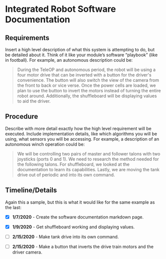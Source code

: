 # Integrated Robot Software Documentation

## Requirements
Insert a high level description of what this system is attempting to do, but be detailed about it. Think of it like your module’s software “playbook” (like in football). For example, an autonomous description could be:

> During the TeleOP and autonomous period, the robot will be using a four motor drive that can be inverted with a button for the driver's convenience. The button will also switch the view of the camera from the front to back or vice verse. Once the power cells are loaded, we plan to use the button to invert the motors instead of turning the entire robot around. Additionally, the shuffleboard will be displaying values to aid the driver.

## Procedure

Describe with more detail exactly how the high level requirement will be executed. Include implementation details, like which algorithms you will be using, what sensors you will be accessing. For example, a description of an autonomous winch operation could be:

> We will be controlling two pairs of master and follower talons with two joysticks (ports 0 and 1). We need to research the method needed for the following talons. For shuffleboard, we looked at the documentation to learn its capabilities. Lastly, we are moving the tank drive out of periodic and into its own command.

## Timeline/Details

Again this a sample, but this is what it would like for the same example as the last:

- [x] **1/7/2020** - Create the software documentation markdown page.
- [x] **1/9/2020** - Get shuffleboard working and displaying values.
- [ ] **2/15/2020** - Make tank drive into its own command.
- [ ] **2/15/2020** - Make a button that inverts the drive train motors and the driver camera.

